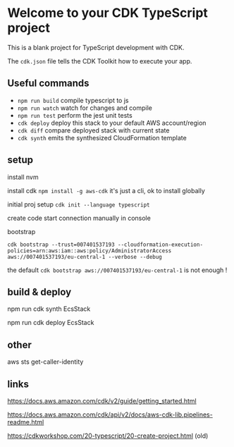 # Welcome to your CDK TypeScript project

This is a blank project for TypeScript development with CDK.

The `cdk.json` file tells the CDK Toolkit how to execute your app.

## Useful commands

* `npm run build`   compile typescript to js
* `npm run watch`   watch for changes and compile
* `npm run test`    perform the jest unit tests
* `cdk deploy`      deploy this stack to your default AWS account/region
* `cdk diff`        compare deployed stack with current state
* `cdk synth`       emits the synthesized CloudFormation template

## setup 

install nvm 

install cdk  `npm install -g aws-cdk` it's just a cli, ok to install globally

initial proj setup `cdk init --language typescript`

create code start connection manually in console

bootstrap

```
cdk bootstrap --trust=007401537193 --cloudformation-execution-policies=arn:aws:iam::aws:policy/AdministratorAccess aws://007401537193/eu-central-1 --verbose --debug
```
the default `cdk bootstrap aws://007401537193/eu-central-1` is not enough !


## build & deploy 

npm run cdk synth EcsStack

npm run cdk deploy EcsStack

## other

aws sts get-caller-identity

## links 

https://docs.aws.amazon.com/cdk/v2/guide/getting_started.html

https://docs.aws.amazon.com/cdk/api/v2/docs/aws-cdk-lib.pipelines-readme.html

https://cdkworkshop.com/20-typescript/20-create-project.html (old)
